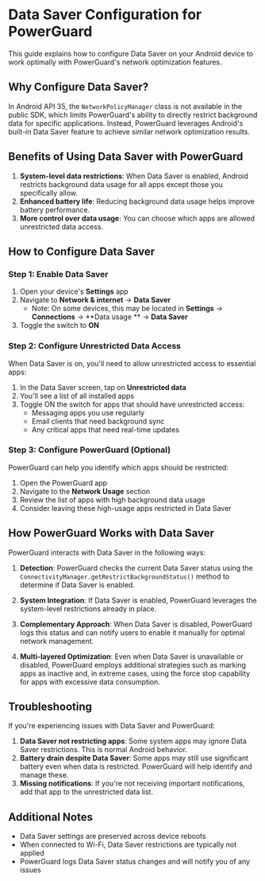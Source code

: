 # Data Saver Configuration for PowerGuard

This guide explains how to configure Data Saver on your Android device to work optimally with
PowerGuard's network optimization features.

## Why Configure Data Saver?

In Android API 35, the `NetworkPolicyManager` class is not available in the public SDK, which limits
PowerGuard's ability to directly restrict background data for specific applications. Instead,
PowerGuard leverages Android's built-in Data Saver feature to achieve similar network optimization
results.

## Benefits of Using Data Saver with PowerGuard

1. **System-level data restrictions**: When Data Saver is enabled, Android restricts background data
   usage for all apps except those you specifically allow.
2. **Enhanced battery life**: Reducing background data usage helps improve battery performance.
3. **More control over data usage**: You can choose which apps are allowed unrestricted data access.

## How to Configure Data Saver

### Step 1: Enable Data Saver

1. Open your device's **Settings** app
2. Navigate to **Network & internet** → **Data Saver**
   - Note: On some devices, this may be located in **Settings** → **Connections** → **Data usage
     ** → **Data Saver**
3. Toggle the switch to **ON**

### Step 2: Configure Unrestricted Data Access

When Data Saver is on, you'll need to allow unrestricted access to essential apps:

1. In the Data Saver screen, tap on **Unrestricted data**
2. You'll see a list of all installed apps
3. Toggle ON the switch for apps that should have unrestricted access:
   - Messaging apps you use regularly
   - Email clients that need background sync
   - Any critical apps that need real-time updates

### Step 3: Configure PowerGuard (Optional)

PowerGuard can help you identify which apps should be restricted:

1. Open the PowerGuard app
2. Navigate to the **Network Usage** section
3. Review the list of apps with high background data usage
4. Consider leaving these high-usage apps restricted in Data Saver

## How PowerGuard Works with Data Saver

PowerGuard interacts with Data Saver in the following ways:

1. **Detection**: PowerGuard checks the current Data Saver status using the
   `ConnectivityManager.getRestrictBackgroundStatus()` method to determine if Data Saver is enabled.

2. **System Integration**: If Data Saver is enabled, PowerGuard leverages the system-level
   restrictions already in place.

3. **Complementary Approach**: When Data Saver is disabled, PowerGuard logs this status and can
   notify users to enable it manually for optimal network management.

4. **Multi-layered Optimization**: Even when Data Saver is unavailable or disabled, PowerGuard
   employs additional strategies such as marking apps as inactive and, in extreme cases, using the
   force stop capability for apps with excessive data consumption.

## Troubleshooting

If you're experiencing issues with Data Saver and PowerGuard:

1. **Data Saver not restricting apps**: Some system apps may ignore Data Saver restrictions. This is
   normal Android behavior.
2. **Battery drain despite Data Saver**: Some apps may still use significant battery even when data
   is restricted. PowerGuard will help identify and manage these.
3. **Missing notifications**: If you're not receiving important notifications, add that app to the
   unrestricted data list.

## Additional Notes

- Data Saver settings are preserved across device reboots
- When connected to Wi-Fi, Data Saver restrictions are typically not applied
- PowerGuard logs Data Saver status changes and will notify you of any issues 